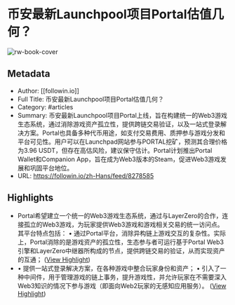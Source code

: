 # 币安最新Launchpool项目Portal估值几何？

![rw-book-cover](https://readwise-assets.s3.amazonaws.com/media/uploaded_book_covers/profile_101759/dae96a4c91fd631e96898a9b1e574db1.jpg)

## Metadata
- Author: [[followin.io]]
- Full Title: 币安最新Launchpool项目Portal估值几何？
- Category: #articles
- Summary: 币安最新Launchpool项目Portal上线，旨在构建统一的Web3游戏生态系统，通过消除游戏资产孤立性，提供跨链交易验证，以及一站式登录解决方案。Portal也具备多种代币用途，如支付交易费用、质押参与游戏分发和平台可见性。用户可以在Launchpad网站参与PORTAL挖矿，预测其合理价格为3.96 USDT，但存在高估风险，建议保守估计。Portal计划推出Portal Wallet和Companion App，旨在成为Web3版本的Steam，促进Web3游戏发展和巩固平台地位。
- URL: https://followin.io/zh-Hans/feed/8278585

## Highlights
- Portal希望建立一个统一的Web3游戏生态系统，通过与LayerZero的合作，连接孤立的Web3游戏，为玩家提供Web3游戏和游戏相关交易的统一访问点。其平台特点包括：
  • 通过Portal平台，消除异构链上游戏交互的复杂性。实际上，Portal消除的是游戏资产的孤立性，生态参与者可运行基于Portal Web3引擎和LayerZero中继器所构成的节点，提供跨链交易的验证，从而实现资产的互通； ([View Highlight](https://read.readwise.io/read/01hqaebm5nkzmj5nss55ahzdxf))
- • 提供一站式登录解决方案，在各种游戏中整合玩家身份和资产；
  • 引入了一种中间件，用于管理游戏的链上事务，提升游戏性，并允许玩家在不需要深入Web3知识的情况下参与游戏（即面向Web2玩家的无感知应用服务）。 ([View Highlight](https://read.readwise.io/read/01hqaebtdevs4nxrk8a0df5fj9))
